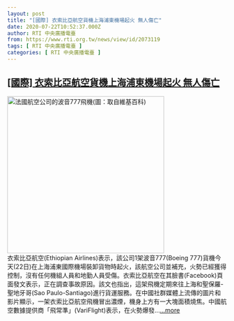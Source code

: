 ```yaml
---
layout: post
title: "[國際] 衣索比亞航空貨機上海浦東機場起火 無人傷亡"
date: 2020-07-22T10:52:37.000Z
author: RTI 中央廣播電臺
from: https://www.rti.org.tw/news/view/id/2073119
tags: [ RTI 中央廣播電臺 ]
categories: [ RTI 中央廣播電臺 ]
---
```

<!--1595415157000-->
[[國際] 衣索比亞航空貨機上海浦東機場起火 無人傷亡](https://www.rti.org.tw/news/view/id/2073119)
------

<div>
<img src="https://static.rti.org.tw/assets/thumbnails/2017/12/07/143744790423990.jpg" width="360" alt="法國航空公司的波音777飛機(圖：取自維基百科)" title="法國航空公司的波音777飛機(圖：取自維基百科)"><br>衣索比亞航空(Ethiopian Airlines)表示，該公司1架波音777(Boeing 777)貨機今天(22日)在上海浦東國際機場裝卸貨物時起火，該航空公司並補充，火勢已經獲得控制，沒有任何機組人員和地勤人員受傷。衣索比亞航空在其臉書(Facebook)頁面發文表示，正在調查事故原因。該文也指出，這架飛機定期來往上海和聖保羅-聖地牙哥(Sao Paulo-Santiago)進行貨運服務。在中國社群媒體上流傳的圖片和影片顯示，一架衣索比亞航空飛機冒出濃煙，機身上方有一大塊面積燒焦。中國航空數據提供商「飛常準」(VariFlight)表示，在火勢爆發...<a target="_blank" href="https://www.rti.org.tw/news/view/id/2073119">...more</a>
</div>
